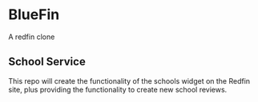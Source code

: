 # BlueFin
A redfin clone

## School Service
This repo will create the functionality of the schools widget on the Redfin site, plus providing the functionality to create new school reviews.